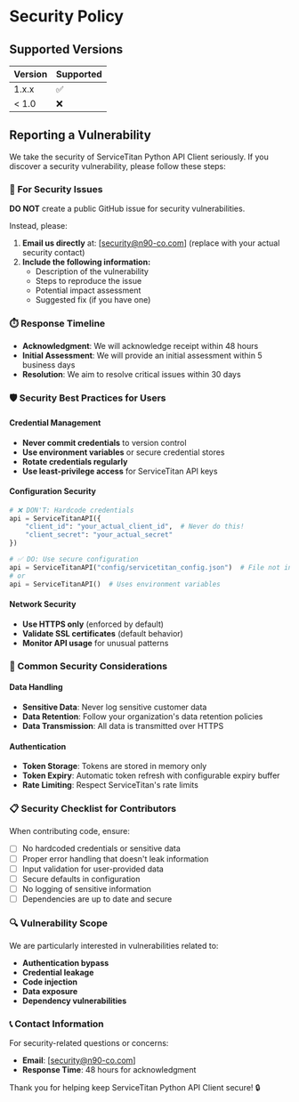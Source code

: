 # Security Policy

## Supported Versions

| Version | Supported          |
| ------- | ------------------ |
| 1.x.x   | :white_check_mark: |
| < 1.0   | :x:                |

## Reporting a Vulnerability

We take the security of ServiceTitan Python API Client seriously. If you discover a security vulnerability, please follow these steps:

### 🚨 For Security Issues
**DO NOT** create a public GitHub issue for security vulnerabilities.

Instead, please:

1. **Email us directly** at: [security@n90-co.com] (replace with your actual security contact)
2. **Include the following information:**
   - Description of the vulnerability
   - Steps to reproduce the issue
   - Potential impact assessment
   - Suggested fix (if you have one)

### ⏱️ Response Timeline
- **Acknowledgment**: We will acknowledge receipt within 48 hours
- **Initial Assessment**: We will provide an initial assessment within 5 business days
- **Resolution**: We aim to resolve critical issues within 30 days

### 🛡️ Security Best Practices for Users

#### Credential Management
- **Never commit credentials** to version control
- **Use environment variables** or secure credential stores
- **Rotate credentials regularly**
- **Use least-privilege access** for ServiceTitan API keys

#### Configuration Security
```python
# ❌ DON'T: Hardcode credentials
api = ServiceTitanAPI({
    "client_id": "your_actual_client_id",  # Never do this!
    "client_secret": "your_actual_secret"
})

# ✅ DO: Use secure configuration
api = ServiceTitanAPI("config/servicetitan_config.json")  # File not in repo
# or
api = ServiceTitanAPI()  # Uses environment variables
```

#### Network Security
- **Use HTTPS only** (enforced by default)
- **Validate SSL certificates** (default behavior)
- **Monitor API usage** for unusual patterns

### 🔐 Common Security Considerations

#### Data Handling
- **Sensitive Data**: Never log sensitive customer data
- **Data Retention**: Follow your organization's data retention policies
- **Data Transmission**: All data is transmitted over HTTPS

#### Authentication
- **Token Storage**: Tokens are stored in memory only
- **Token Expiry**: Automatic token refresh with configurable expiry buffer
- **Rate Limiting**: Respect ServiceTitan's rate limits

### 📋 Security Checklist for Contributors

When contributing code, ensure:

- [ ] No hardcoded credentials or sensitive data
- [ ] Proper error handling that doesn't leak information
- [ ] Input validation for user-provided data
- [ ] Secure defaults in configuration
- [ ] No logging of sensitive information
- [ ] Dependencies are up to date and secure

### 🔍 Vulnerability Scope

We are particularly interested in vulnerabilities related to:

- **Authentication bypass**
- **Credential leakage**
- **Code injection**
- **Data exposure**
- **Dependency vulnerabilities**

### 📞 Contact Information

For security-related questions or concerns:
- **Email**: [security@n90-co.com]
- **Response Time**: 48 hours for acknowledgment

Thank you for helping keep ServiceTitan Python API Client secure! 🔒
